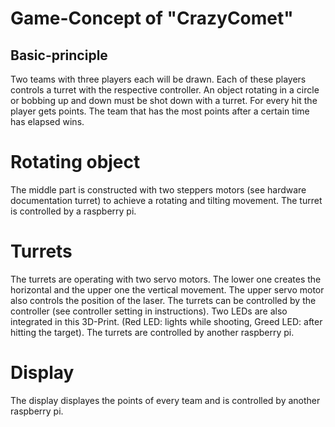 # Game-Concept of "CrazyComet"

## Basic-principle

Two teams with three players each will be drawn. Each of these players controls a turret with the respective controller.
An object rotating in a circle or bobbing up and down must be shot down with a turret. For every hit the player gets points. The team that has the most points after a certain time has elapsed wins.

# Rotating object

The middle part is constructed with two steppers motors (see hardware documentation turret) to achieve a rotating and tilting movement. The turret is controlled by a raspberry pi. 

# Turrets

The turrets are operating with two servo motors. The lower one creates the horizontal and the upper one the vertical movement. The upper servo motor also controls the position of the laser. The turrets can be controlled by the controller (see controller setting in instructions). Two LEDs are also integrated in this 3D-Print. (Red LED: lights while shooting, Greed LED: after hitting the target). The turrets are controlled by another raspberry pi.

# Display

The display displayes the points of every team and is controlled by another raspberry pi.